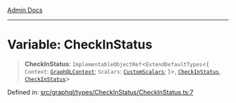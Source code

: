 [Admin Docs](/)

***

# Variable: CheckInStatus

> **CheckInStatus**: `ImplementableObjectRef`\<`ExtendDefaultTypes`\<\{ `Context`: [`GraphQLContext`](../../../../context/type-aliases/GraphQLContext.md); `Scalars`: [`CustomScalars`](../../../../scalars/type-aliases/CustomScalars.md); \}\>, [`CheckInStatus`](../type-aliases/CheckInStatus.md), [`CheckInStatus`](../type-aliases/CheckInStatus.md)\>

Defined in: [src/graphql/types/CheckInStatus/CheckInStatus.ts:7](https://github.com/Sourya07/talawa-api/blob/3df16fa5fb47e8947dc575f048aef648ae9ebcf8/src/graphql/types/CheckInStatus/CheckInStatus.ts#L7)
